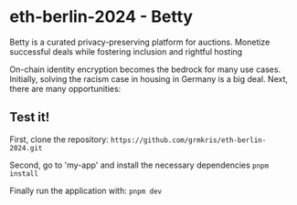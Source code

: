 # eth-berlin-2024 - Betty

Betty is a curated privacy-preserving platform for auctions. Monetize successful deals while fostering inclusion and rightful hosting

On-chain identity encryption becomes the bedrock for many use cases. Initially, solving the racism case in housing in Germany is a big deal. Next, there are many opportunities:

## Test it!

First, clone the repository: ``` https://github.com/grmkris/eth-berlin-2024.git ```

Second, go to 'my-app' and install the necessary dependencies ```pnpm install```

Finally run the application with: ```pnpm dev ```
